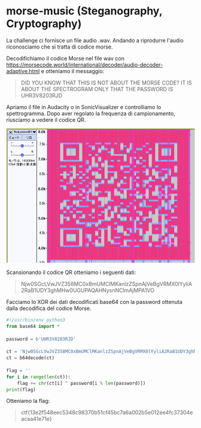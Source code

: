 # morse-music (Steganography, Cryptography)

La challenge ci fornisce un file audio .wav. Andando a riprodurre l'audio riconosciamo che si tratta di codice morse.

Decodifichiamo il codice Morse nel file wav con https://morsecode.world/international/decoder/audio-decoder-adaptive.html e otteniamo il messaggio:

> DID YOU KNOW THAT THIS IS NOT ABOUT THE MORSE CODE? IT IS ABOUT THE SPECTROGRAM ONLY THAT THE PASSWORD IS UHR3V8203RJD

Apriamo il file in Audacity o in SonicVisualizer e controlliamo lo spettrogramma. Dopo aver regolato la frequenza di campionamento, riusciamo a  vedere il codice QR.

![](20231024220456.png)

Scansionando il codice QR otteniamo i seguenti dati:

> Njw0SGcLVwJVZ358MC0xBmUMClMKanlzZSpnAjVeBgVRMX0lYyliA2RaB1UDY3ghMHw0UGUPAQAHNysnNClmAjMPA1VO

Facciamo lo XOR dei dati decodificati base64 con la password ottenuta dalla decodifica del codice Morse.

```python
#!/usr/bin/env python3
from base64 import *

password = b'UHR3V8203RJD'

ct = 'Njw0SGcLVwJVZ358MC0xBmUMClMKanlzZSpnAjVeBgVRMX0lYyliA2RaB1UDY3ghMHw0UGUPAQAHNysnNClmAjMPA1VO'
ct = b64decode(ct)

flag = ''
for i in range(len(ct)):
    flag += chr(ct[i] ^ password[i % len(password)])
print(flag)
```




Otteniamo la flag:

> ctf{13e2f548eec5348c98370b51cf45bc7a6a002b5e012ee4fc37304eacaa41e71e}